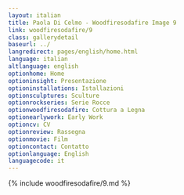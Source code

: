 ```yaml
---
layout: italian
title: Paola Di Celmo - Woodfiresodafire Image 9
link: woodfiresodafire/9
class: gallerydetail
baseurl: ../
langredirect: pages/english/home.html
language: italian
altlanguage: english
optionhome: Home
optioninsight: Presentazione
optioninstallations: Istallazioni
optionsculptures: Sculture
optionrockseries: Serie Rocce
optionwoodfiresodafire: Cottura a Legna
optionearlywork: Early Work
optioncv: CV
optionreview: Rassegna
optionmovie: Film
optioncontact: Contatto
optionlanguage: English
languagecode: it
---
```

{% include woodfiresodafire/9.md %}
